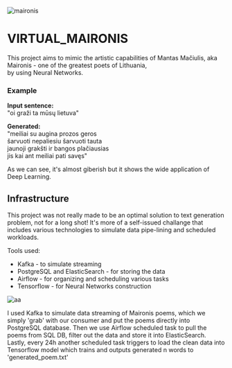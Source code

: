 ![maironis](https://user-images.githubusercontent.com/24988290/114064060-edb2b280-98a1-11eb-8669-e07566335aa3.png)
# VIRTUAL_MAIRONIS
This project aims to mimic the artistic capabilities of Mantas Mačiulis, aka Maironis - one of the greatest poets of Lithuania,  
by using Neural Networks.



### Example
**Input sentence:**  
"oi graži ta mūsų lietuva"  

**Generated:**  
"meiliai su augina prozos geros  
šarvuoti nepaliesiu šarvuoti tauta  
jaunoji grakšti ir bangos plačiausias  
jis kai ant meiliai pati savęs"

As we can see, it's almost giberish but it shows the wide application of Deep Learning.

## Infrastructure
This project was not really made to be an optimal solution to text generation problem, not for a long shot! It's more of a self-issued challange that includes various technologies to simulate data pipe-lining and scheduled workloads.

Tools used:
  * Kafka - to simulate streaming
  * PostgreSQL and ElasticSearch - for storing the data
  * Airflow - for organizing and scheduling various tasks
  * Tensorflow - for Neural Networks construction

![aa](https://user-images.githubusercontent.com/24988290/114075758-91a25b00-98ae-11eb-817b-99f3fbb5b7e5.png)

I used Kafka to simulate data streaming of Maironis poems, which we simply 'grab' with our consumer and put the poems directly into PostgreSQL database. Then we use Airflow scheduled task to pull the poems from SQL DB, filter out the data and store it into ElasticSearch. Lastly, every 24h another scheduled task triggers to load the clean data into Tensorflow model which trains and outputs generated n words to 'generated_poem.txt' 
